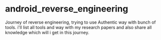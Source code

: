 # android_reverse_engineering
Journey of reverse engineering, trying to use Authentic way with bunch of tools. i'll list all tools and way with my research papers and also share all knowledge which will i get in this journey. 
